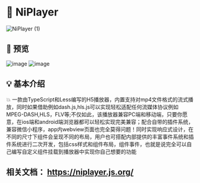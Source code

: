 # :100: NiPlayer
![NiPlayer (1)](https://user-images.githubusercontent.com/69229785/217262883-d726bfe5-86db-405f-a3f9-90ed80807a76.png)

## :bell: 预览
![image](https://user-images.githubusercontent.com/69229785/218453758-a594b343-00b3-4480-9b81-39e4993eea35.png)
![image](https://user-images.githubusercontent.com/69229785/218454710-15d92548-3188-4aa7-b1c9-63a52e0b916a.png)


## :bulb: 基本介绍
:boom: 一款由TypeScript和Less编写的H5播放器，内置支持对mp4文件格式的流式播放，同时如果借助例如dash.js,hls.js可以实现轻松适配任何流媒体协议例如MPEG-DASH,HLS，FLV等;不仅如此，该播放器兼容PC端和移动端，只要你愿意，在ios端和android端浏览器都可以轻松实现完美兼容；配合自带的插件系统，兼容微信小程序，app内webview页面也完全莫得问题！同时实现响应式设计，在不同的尺寸下组件会呈现不同的布局，用户也可搭配内部提供的丰富事件系统和插件系统进行二次开发，包括css样式和组件布局，组件事件，也就是说完全可以自己编写自定义组件挂载到播放器中实现你自己想要的功能
## 相关文档： https://niplayer.js.org/
